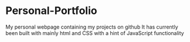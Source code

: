 # Personal-Portfolio
My personal webpage containing my projects on github
It has currently been built with mainly html and CSS with a hint of JavaScript functionality